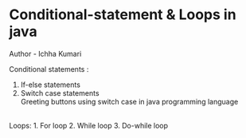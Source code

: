 # Conditional-statement & Loops in java
Author  - Ichha Kumari

Conditional statements :
1. If-else statements
2. Switch case statements
   <br>
Greeting buttons using switch case in java programming language
<br>
Loops:
1. For loop
2. While loop
3. Do-while loop
   
